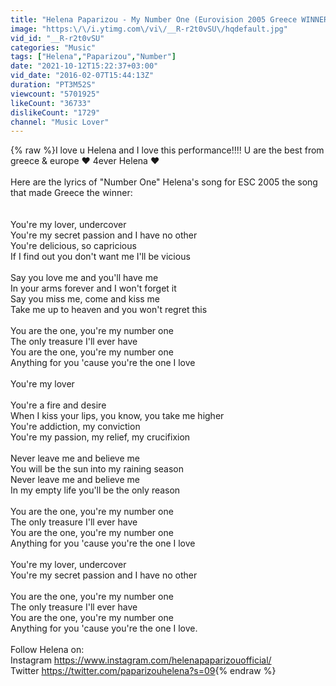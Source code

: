 ```yaml
---
title: "Helena Paparizou - My Number One (Eurovision 2005 Greece WINNER)"
image: "https:\/\/i.ytimg.com\/vi\/__R-r2t0vSU\/hqdefault.jpg"
vid_id: "__R-r2t0vSU"
categories: "Music"
tags: ["Helena","Paparizou","Number"]
date: "2021-10-12T15:22:37+03:00"
vid_date: "2016-02-07T15:44:13Z"
duration: "PT3M52S"
viewcount: "5701925"
likeCount: "36733"
dislikeCount: "1729"
channel: "Music Lover"
---
```

{% raw %}I love u Helena and I love this performance!!!! U are the best from greece &amp; europe ❤ 4ever Helena ❤<br /><br />Here are the lyrics of &quot;Number One&quot; Helena's song for ESC 2005 the song that made Greece the winner:<br /><br /><br />You're my lover, undercover<br />You're my secret passion and I have no other<br />You're delicious, so capricious<br />If I find out you don't want me I'll be vicious<br /><br />Say you love me and you'll have me<br />In your arms forever and I won't forget it<br />Say you miss me, come and kiss me<br />Take me up to heaven and you won't regret this<br /><br />You are the one, you're my number one<br />The only treasure I'll ever have<br />You are the one, you're my number one<br />Anything for you 'cause you're the one I love<br /><br />You're my lover<br /><br />You're a fire and desire<br />When I kiss your lips, you know, you take me higher<br />You're addiction, my conviction<br />You're my passion, my relief, my crucifixion<br /><br />Never leave me and believe me<br />You will be the sun into my raining season<br />Never leave me and believe me<br />In my empty life you'll be the only reason<br /><br />You are the one, you're my number one<br />The only treasure I'll ever have<br />You are the one, you're my number one<br />Anything for you 'cause you're the one I love<br /><br />You're my lover, undercover<br />You're my secret passion and I have no other<br /><br />You are the one, you're my number one<br />The only treasure I'll ever have<br />You are the one, you're my number one<br />Anything for you 'cause you're the one I love.<br /><br />Follow Helena on:<br />Instagram <a rel="nofollow" target="blank" href="https://www.instagram.com/helenapaparizouofficial/">https://www.instagram.com/helenapaparizouofficial/</a><br />Twitter <a rel="nofollow" target="blank" href="https://twitter.com/paparizouhelena?s=09">https://twitter.com/paparizouhelena?s=09</a>{% endraw %}
